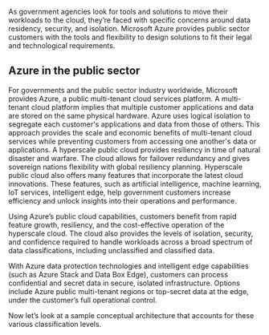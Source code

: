 As government agencies look for tools and solutions to move their workloads to the cloud, they’re faced with specific concerns around data residency, security, and isolation. Microsoft Azure provides public sector customers with the tools and flexibility to design solutions to fit their legal and technological requirements.

## Azure in the public sector

For governments and the public sector industry worldwide, Microsoft provides Azure, a public multi-tenant cloud services platform. A multi-tenant cloud platform implies that multiple customer applications and data are stored on the same physical hardware. Azure uses logical isolation to segregate each customer's applications and data from those of others. This approach provides the scale and economic benefits of multi-tenant cloud services while preventing customers from accessing one another's data or applications. A hyperscale public cloud provides resiliency in time of natural disaster and warfare. The cloud allows for failover redundancy and gives sovereign nations flexibility with global resiliency planning. Hyperscale public cloud also offers many features that incorporate the latest cloud innovations. These features, such as artificial intelligence, machine learning, IoT services, intelligent edge, help government customers increase efficiency and unlock insights into their operations and performance.

Using Azure’s public cloud capabilities, customers benefit from rapid feature growth, resiliency, and the cost-effective operation of the hyperscale cloud. The cloud also provides the levels of isolation, security, and confidence required to handle workloads across a broad spectrum of data classifications, including unclassified and classified data.

With Azure data protection technologies and intelligent edge capabilities (such as Azure Stack and Data Box Edge), customers can process confidential and secret data in secure, isolated infrastructure. Options include Azure public multi-tenant regions or top-secret data at the edge, under the customer’s full operational control.

Now let’s look at a sample conceptual architecture that accounts for these various classification levels.
